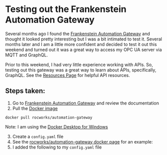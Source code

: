 # Testing out the Frankenstein Automation Gateway

Several months ago I found the [Frankenstein Automation Gateway](https://github.com/vogler75/automation-gateway) and thought it looked pretty interesting but I was a bit intimated to test it. Several months later and I am a little more confident and decided to test it out this weekend and turned out it was a great way to access my OPC UA server via MQTT and GraphQL.

Prior to this weekend, I had very little experience working with APIs. So, testing out this gateway was a great way to learn about APIs, specifically, GraphQL. See the [Resources Page](/Resources.md#apis) for helpful API resources.

## Steps taken:
1. Go to [Frankenstein Automation Gateway](https://github.com/vogler75/automation-gateway) and review the documentation 
2. Pull the [Docker image](https://hub.docker.com/r/rocworks/automation-gateway)
```
docker pull rocworks/automation-gateway
```
Note: I am using the [Docker Desktop for Windows](https://docs.docker.com/desktop/windows/install/)

3. Create a `config.yaml` file
4. See the [rocworks/automation-gateway docker page](https://hub.docker.com/r/rocworks/automation-gateway) for an example:
  1. I added the following to my `config.yaml` file


